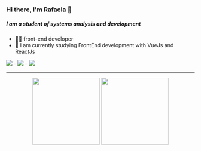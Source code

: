 

### Hi there, I'm Rafaela :vulcan_salute:

#####  I am a student of systems analysis and development
- :woman_technologist: front-end developer
- :seedling: I am currently studying FrontEnd development with VueJs and ReactJs

 <img src="https://img.shields.io/badge/JavaScript-323330?style=for-the-badge&logo=javascript&logoColor=F7DF1E"> - <img src="https://img.shields.io/badge/React-20232A?style=for-the-badge&logo=react&logoColor=61DAFB"> - <img src="https://img.shields.io/badge/Vue.js-35495E?style=for-the-badge&logo=vuedotjs&logoColor=4FC08D"/> 
<hr>

<p align="center">
  <a https://github.com/RafaelaMicaela>
    <img height="180em" src="https://github-readme-stats.vercel.app/api?username=RafaelaMicaela&count_private=true&show_icons=true&theme=omni"/>
    <img height="180em" src="https://github-readme-stats.vercel.app/api/top-langs/?username=RafaelaMicaela&layout=compact&theme=omni" />
  </a>
</p>
